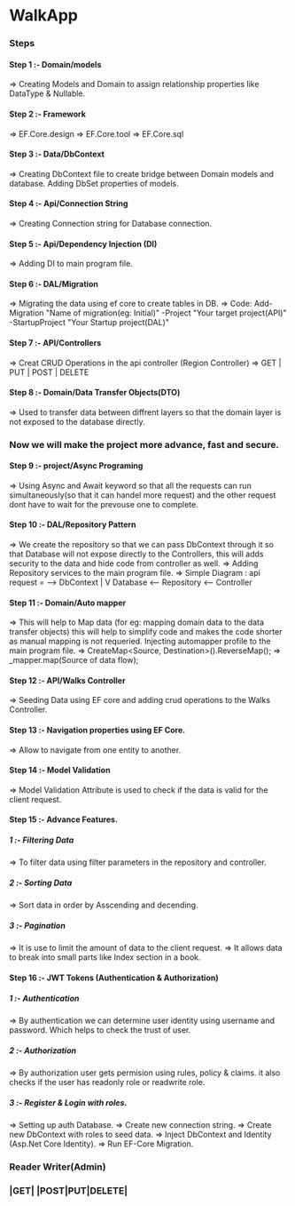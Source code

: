 # WalkApp

### Steps
#### Step 1 :- Domain/models
=> Creating Models and Domain to assign relationship properties like DataType & Nullable.

#### Step 2 :- Framework
=> EF.Core.design
=> EF.Core.tool
=> EF.Core.sql

#### Step 3 :- Data/DbContext
=> Creating DbContext file to create bridge between Domain models and database. Adding DbSet properties of models.

#### Step 4 :- Api/Connection String
=> Creating Connection string for Database connection. 

#### Step 5 :- Api/Dependency Injection (DI)
=> Adding DI to main program file.

#### Step 6 :- DAL/Migration
=> Migrating the data using ef core to create tables in DB.
=> Code: Add-Migration "Name of migration(eg: Initial)" -Project "Your target project(API)" -StartupProject "Your Startup project(DAL)"

#### Step 7 :- API/Controllers
=> Creat CRUD Operations in the api controller (Region Controller)
=> GET | PUT | POST | DELETE

#### Step 8 :- Domain/Data Transfer Objects(DTO)
=> Used to transfer data between diffrent layers so that the domain layer is not exposed to the database directly.

### Now we will make the project more advance, fast and secure.

#### Step 9 :- project/Async Programing
=> Using Async and Await keyword so that all the requests can run simultaneously(so that it can handel more request) and the other request dont have to wait for the prevouse one to complete. 

#### Step 10 :- DAL/Repository Pattern
=> We create the repository so that we can pass DbContext through it so that Database will not expose directly to the Controllers, this will adds security to the data and hide code from controller as well.
=> Adding Repository services to the main program file.
=> Simple Diagram :
api request = -->
							DbContext
									|
				 					V
Database <-- 	Repository 	<--		Controller
					
#### Step 11 :- Domain/Auto mapper 
=> This will help to Map data (for eg: mapping domain data to the data transfer objects) this will help to simplify code and makes the code shorter as manual mapping is not requeried. Injecting automapper profile to the main program file.
=> CreateMap<Source, Destination>().ReverseMap();
=> _mapper.map<destination of data flow>(Source of data flow);

#### Step 12 :- API/Walks Controller 
=> Seeding Data using EF core and adding crud operations to the Walks Controller. 

#### Step 13 :- Navigation properties using EF Core.
=> Allow to navigate from one entity to another.

#### Step 14 :- Model Validation
=> Model Validation Attribute is used to check if the data is valid for the client request.

#### Step 15 :- Advance Features.
##### 1 :- Filtering Data
=> To filter data using filter parameters in the repository and controller.

##### 2 :- Sorting Data
=> Sort data in order by Asscending and decending.

##### 3 :- Pagination 
=> It is use to limit the amount of data to the client request. 
=> It allows data to break into small parts like Index section in a book.

#### Step 16 :- JWT Tokens (Authentication & Authorization)
##### 1 :- Authentication
=> By authentication we can determine user identity using username and password. Which helps to check the trust of user.

##### 2 :- Authorization
=> By authorization user gets permision using rules, policy & claims. it also checks if the user has readonly role or readwrite role.

##### 3 :- Register & Login with roles.
=> Setting up auth Database.
=> Create new connection string.
=> Create new DbContext with roles to seed data.
=> Inject DbContext and Identity (Asp.Net Core Identity).
=> Run EF-Core Migration.

### 	Reader				Writer(Admin)
### 	|GET|			      |POST|PUT|DELETE|	
